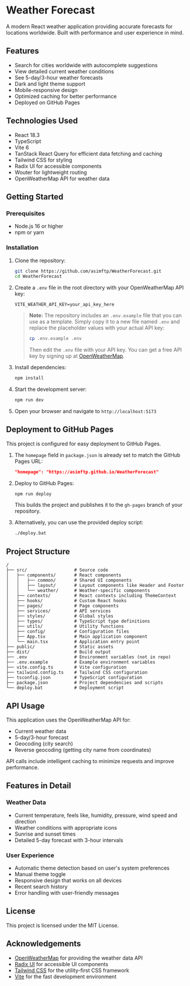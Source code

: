 # Weather Forecast

A modern React weather application providing accurate forecasts for locations worldwide. Built with performance and user experience in mind.

## Features

- Search for cities worldwide with autocomplete suggestions
- View detailed current weather conditions
- See 5-day/3-hour weather forecasts
- Dark and light theme support
- Mobile-responsive design
- Optimized caching for better performance
- Deployed on GitHub Pages

## Technologies Used

- React 18.3
- TypeScript
- Vite 6
- TanStack React Query for efficient data fetching and caching
- Tailwind CSS for styling
- Radix UI for accessible components
- Wouter for lightweight routing
- OpenWeatherMap API for weather data

## Getting Started

### Prerequisites

- Node.js 16 or higher
- npm or yarn

### Installation

1. Clone the repository:
   ```bash
   git clone https://github.com/asimftp/WeatherForecast.git
   cd WeatherForecast
   ```

2. Create a `.env` file in the root directory with your OpenWeatherMap API key:
   ```
   VITE_WEATHER_API_KEY=your_api_key_here
   ```
   
   > **Note:** The repository includes an `.env.example` file that you can use as a template. Simply copy it to a new file named `.env` and replace the placeholder values with your actual API key:
   > ```bash
   > cp .env.example .env
   > ```
   > Then edit the `.env` file with your API key. You can get a free API key by signing up at [OpenWeatherMap](https://openweathermap.org/api).

3. Install dependencies:
   ```bash
   npm install
   ```

4. Start the development server:
   ```bash
   npm run dev
   ```

5. Open your browser and navigate to `http://localhost:5173`

## Deployment to GitHub Pages

This project is configured for easy deployment to GitHub Pages.

1. The `homepage` field in `package.json` is already set to match the GitHub Pages URL:
   ```json
   "homepage": "https://asimftp.github.io/WeatherForecast"
   ```

2. Deploy to GitHub Pages:
   ```bash
   npm run deploy
   ```

   This builds the project and publishes it to the `gh-pages` branch of your repository.

3. Alternatively, you can use the provided deploy script:
   ```bash
   ./deploy.bat
   ```

## Project Structure

```
/
├── src/                  # Source code
│   ├── components/       # React components
│   │   ├── common/       # Shared UI components 
│   │   ├── layout/       # Layout components like Header and Footer
│   │   └── weather/      # Weather-specific components
│   ├── contexts/         # React contexts including ThemeContext
│   ├── hooks/            # Custom React hooks
│   ├── pages/            # Page components
│   ├── services/         # API services 
│   ├── styles/           # Global styles
│   ├── types/            # TypeScript type definitions
│   ├── utils/            # Utility functions
│   ├── config/           # Configuration files
│   ├── App.tsx           # Main application component
│   └── main.tsx          # Application entry point
├── public/               # Static assets
├── dist/                 # Build output
├── .env                  # Environment variables (not in repo)
├── .env.example          # Example environment variables
├── vite.config.ts        # Vite configuration
├── tailwind.config.ts    # Tailwind CSS configuration
├── tsconfig.json         # TypeScript configuration
├── package.json          # Project dependencies and scripts
└── deploy.bat            # Deployment script
```

## API Usage

This application uses the OpenWeatherMap API for:

- Current weather data
- 5-day/3-hour forecast
- Geocoding (city search)
- Reverse geocoding (getting city name from coordinates)

API calls include intelligent caching to minimize requests and improve performance.

## Features in Detail

### Weather Data
- Current temperature, feels like, humidity, pressure, wind speed and direction
- Weather conditions with appropriate icons
- Sunrise and sunset times
- Detailed 5-day forecast with 3-hour intervals

### User Experience
- Automatic theme detection based on user's system preferences
- Manual theme toggle
- Responsive design that works on all devices
- Recent search history
- Error handling with user-friendly messages

## License

This project is licensed under the MIT License.

## Acknowledgements

- [OpenWeatherMap](https://openweathermap.org/) for providing the weather data API
- [Radix UI](https://www.radix-ui.com/) for accessible UI components
- [Tailwind CSS](https://tailwindcss.com/) for the utility-first CSS framework
- [Vite](https://vitejs.dev/) for the fast development environment
